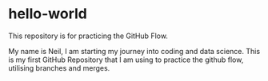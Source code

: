 # hello-world
This repository is for practicing the GitHub Flow.

My name is Neil, I am starting my journey into coding and data science.
This is my first GitHub Repository that I am using to practice the github flow, utilising branches and merges.
